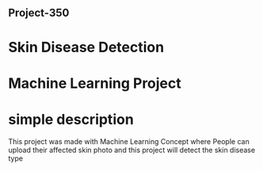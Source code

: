 ﻿Project-350
----------
 # Skin Disease Detection
 # Machine Learning Project

 # simple description
 This project was made with Machine Learning Concept where People can upload their affected skin photo and this project will detect the skin disease type

 
